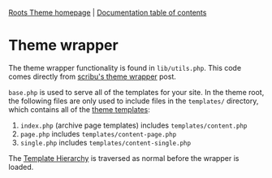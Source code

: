 [Roots Theme homepage](http://www.rootstheme.com/) | [Documentation
table of contents](README.md)

# Theme wrapper

The theme wrapper functionality is found in `lib/utils.php`. This code comes directly from [scribu's theme wrapper](http://scribu.net/wordpress/theme-wrappers.html) post.

`base.php` is used to serve all of the templates for your site. In the theme root, the following files are only used to include files in the `templates/` directory, which contains all of the [theme templates](templates.md):

1. `index.php` (archive page templates) includes `templates/content.php`
2. `page.php` includes `templates/content-page.php`
3. `single.php` includes `templates/content-single.php`

The [Template Hierarchy](http://codex.wordpress.org/Template_Hierarchy) is traversed as normal before the wrapper is loaded.